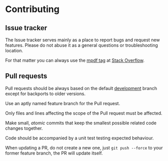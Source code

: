 Contributing
============

Issue tracker
-------------

The Issue tracker serves mainly as a place to report bugs and request new features. Please do not abuse it
as a general questions or troubleshooting location.

For that matter you can always use the
[mpdf tag](https://stackoverflow.com/questions/tagged/mpdf) at [Stack Overflow](https://stackoverflow.com/).


Pull requests
-------------

Pull requests should be always based on the default [development](https://github.com/mpdf/mpdf/tree/development)
branch except for backports to older versions.

Use an aptly named feature branch for the Pull request.

Only files and lines affecting the scope of the Pull request must be affected.

Make small, *atomic* commits that keep the smallest possible related code changes together.

Code should be accompanied by a unit test testing expected behaviour.

When updating a PR, do not create a new one, just `git push --force` to your former feature branch, the PR will
update itself.
